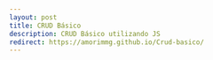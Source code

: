 ```yaml
---
layout: post
title: CRUD Básico
description: CRUD Básico utilizando JS
redirect: https://amorimmg.github.io/Crud-basico/
---
```

